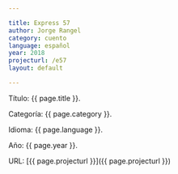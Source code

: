 ```yaml
---

title: Express 57
author: Jorge Rangel
category: cuento
language: español
year: 2018
projecturl: /e57
layout: default

---
```


Título: {{ page.title }}.

Categoría: {{ page.category }}.

Idioma: {{ page.language }}.

Año: {{ page.year }}.

URL: [{{ page.projecturl }}]({{ page.projecturl }})